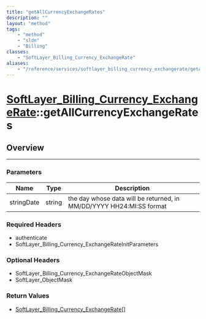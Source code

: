 ```yaml
---
title: "getAllCurrencyExchangeRates"
description: ""
layout: "method"
tags:
    - "method"
    - "sldn"
    - "Billing"
classes:
    - "SoftLayer_Billing_Currency_ExchangeRate"
aliases:
    - "/reference/services/softlayer_billing_currency_exchangerate/getAllCurrencyExchangeRates"
---
```

# [SoftLayer_Billing_Currency_ExchangeRate](/reference/services/SoftLayer_Billing_Currency_ExchangeRate)::getAllCurrencyExchangeRates





## Overview 


-----

### Parameters 
|Name | Type | Description |
| --- | --- | --- |
|stringDate| string| the day whose data will be returned, in MM/DD/YYYY HH24:MI:SS format|


### Required Headers
* authenticate
* SoftLayer_Billing_Currency_ExchangeRateInitParameters


### Optional Headers
* SoftLayer_Billing_Currency_ExchangeRateObjectMask
* SoftLayer_ObjectMask

### Return Values
* <a href='/reference/datatypes/SoftLayer_Billing_Currency_ExchangeRate'>SoftLayer_Billing_Currency_ExchangeRate[] </a>




